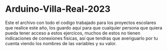 # Arduino-Villa-Real-2023
Este el archivo con todo el codigo trabajado para los proyectos escolares que realice este año,
los guardo aquí para que cualquier persona que quiera pueda tener acceso a estos ejercicos, 
muchos de estos no tienen indicaciones de conexiones fisicas, así que tendras que averiguarlo por tu cuenta viendo 
los nombres de las variables y su valor.
